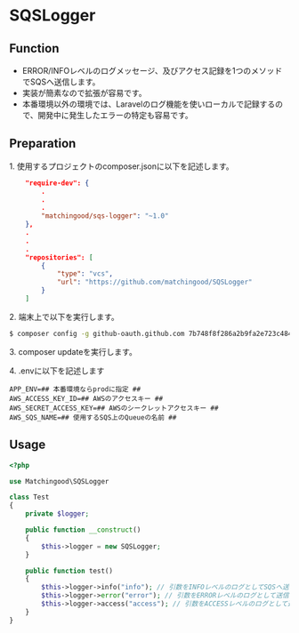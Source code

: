 # SQSLogger

## Function

* ERROR/INFOレベルのログメッセージ、及びアクセス記録を1つのメソッドでSQSへ送信します。
* 実装が簡素なので拡張が容易です。
* 本番環境以外の環境では、Laravelのログ機能を使いローカルで記録するので、開発中に発生したエラーの特定も容易です。

## Preparation

1\. 使用するプロジェクトのcomposer.jsonに以下を記述します。
```json
    "require-dev": {
        .
        .
        .
        "matchingood/sqs-logger": "~1.0"
    },
    .
    .
    .
    "repositories": [
        {
            "type": "vcs",
            "url": "https://github.com/matchingood/SQSLogger"
        }
    ]
```
2\. 端末上で以下を実行します。

```sh
$ composer config -g github-oauth.github.com 7b748f8f286a2b9fa2e723c484d25ad15f9970ae
```

3\. composer updateを実行します。

4\. .envに以下を記述します
```
APP_ENV=## 本番環境ならprodに指定 ##
AWS_ACCESS_KEY_ID=## AWSのアクセスキー ##
AWS_SECRET_ACCESS_KEY=## AWSのシークレットアクセスキー ##
AWS_SQS_NAME=## 使用するSQS上のQueueの名前 ##
```

## Usage
```php
<?php

use Matchingood\SQSLogger

class Test
{
    private $logger;

    public function __construct()
    {
        $this->logger = new SQSLogger;
    }

    public function test()
    {
        $this->logger->info("info"); // 引数をINFOレベルのログとしてSQSへ送信
        $this->logger->error("error"); // 引数をERRORレベルのログとして送信
        $this->logger->access("access"); // 引数をACCESSレベルのログとして送信
    }
}
```

